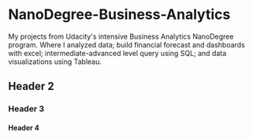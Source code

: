 # NanoDegree-Business-Analytics
My projects from Udacity's intensive Business Analytics NanoDegree program. Where I analyzed data; build financial forecast and dashboards with excel; intermediate-advanced level query using SQL; and data visualizations using Tableau.

## Header 2

### Header 3

#### Header 4
